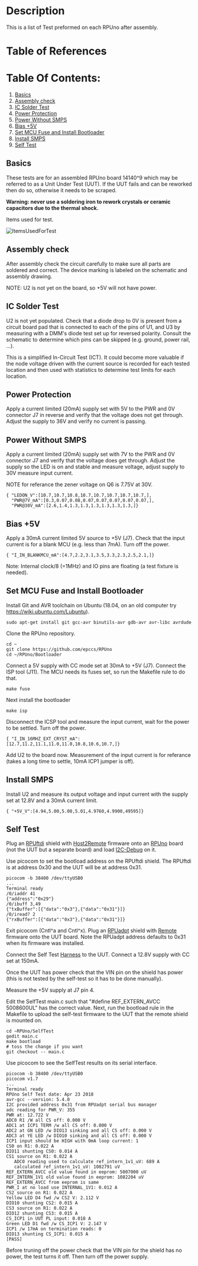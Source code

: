 # Description

This is a list of Test preformed on each RPUno after assembly.

# Table of References


# Table Of Contents:

1. [Basics](#basics)
2. [Assembly check](#assembly-check)
3. [IC Solder Test](#ic-solder-test)
6. [Power Protection](#power-protection)
7. [Power Without SMPS](#power-without-smps)
8. [Bias +5V](#bias-5v)
9. [Set MCU Fuse and Install Bootloader](#set-mcu-fuse-and-install-bootloader)
10. [Install SMPS](install-smps)
11. [Self Test](#self-test)


## Basics

These tests are for an assembled RPUno board 14140^9 which may be referred to as a Unit Under Test (UUT). If the UUT fails and can be reworked then do so, otherwise it needs to be scraped. 

**Warning: never use a soldering iron to rework crystals or ceramic capacitors due to the thermal shock.**
    
Items used for test.

![ItemsUsedForTest](./14140,ItemsUsedForTest.jpg "RPUno Items Used For Test")


## Assembly check

After assembly check the circuit carefully to make sure all parts are soldered and correct. The device marking is labeled on the schematic and assembly drawing.
    
NOTE: U2 is not yet on the board, so +5V will not have power.


## IC Solder Test

U2 is not yet populated. Check that a diode drop to 0V is present from a circuit board pad that is connected to each of the pins of U1, and U3 by measuring with a DMM's diode test set up for reversed polarity. Consult the schematic to determine which pins can be skipped (e.g. ground, power rail, ...).

This is a simplified In-Circuit Test (ICT). It could become more valuable if the node voltage driven with the current source is recorded for each tested location and then used with statistics to determine test limits for each location. 


## Power Protection

Apply a current limited (20mA) supply set with 5V to the PWR and 0V connector J7 in reverse and verify that the voltage does not get through. Adjust the supply to 36V and verify no current is passing.


## Power Without SMPS

Apply a current limited (20mA) supply set with 7V to the PWR and 0V connector J7 and verify that the voltage does get through. Adjust the supply so the LED is on and stable and measure voltage, adjust supply to 30V measure input current. 

NOTE for referance the zener voltage on Q6 is 7.75V at 30V.

```
{ "LEDON_V":[10.7,10.7,10.8,10.7,10.7,10.7,10.7,10.7,],
  "PWR@7V_mA":[0.3,0.07,0.08,0.07,0.07,0.07,0.07,0.07,],
  "PWR@30V_mA":[2.6,1.4,1.3,1.3,1.3,1.3,1.3,1.3,]}
```


## Bias +5V

Apply a 30mA current limited 5V source to +5V (J7). Check that the input current is for a blank MCU (e.g. less than 7mA). Turn off the power.

```
{ "I_IN_BLANKMCU_mA":[4.7,2.2,3.1,3.5,3.3,2.3,2.5,2.1,]}
```

Note: Internal clock/8 (=1MHz) and IO pins are floating (a test fixture is needed).


## Set MCU Fuse and Install Bootloader

Install Git and AVR toolchain on Ubuntu (18.04, on an old computer try https://wiki.ubuntu.com/Lubuntu). 

```
sudo apt-get install git gcc-avr binutils-avr gdb-avr avr-libc avrdude
```

Clone the RPUno repository.

```
cd ~
git clone https://github.com/epccs/RPUno
cd ~/RPUno/Bootloader
```

Connect a 5V supply with CC mode set at 30mA to +5V (J7). Connect the ISP tool (J11). The MCU needs its fuses set, so run the Makefile rule to do that. 

```
make fuse
```

Next install the bootloader

```
make isp
```

Disconnect the ICSP tool and measure the input current, wait for the power to be settled. Turn off the power.

```
{ "I_IN_16MHZ_EXT_CRYST_mA":[12.7,11.2,11.1,11.0,11.0,10.8,10.6,10.7,]}
```

Add U2 to the board now. Measurement of the input current is for referance (takes a long time to settle, 10mA ICP1 jumper is off).


## Install SMPS

Install U2 and measure its output voltage and input current with the supply set at 12.8V and a 30mA current limit.

```
{ "+5V_V":[4.94,5.00,5.00,5.01,4.9760,4.9900,49595]}
```


## Self Test

Plug an [RPUftdi] shield with [Host2Remote] firmware onto an [RPUno] board (not the UUT but a separate board) and load [I2C-Debug] on it.

[RPUftdi]: https://github.com/epccs/RPUftdi
[Host2Remote]: https://github.com/epccs/RPUftdi/tree/master/Host2Remote
[RPUno]: https://github.com/epccs/RPUno
[I2C-Debug]: https://github.com/epccs/RPUno/tree/master/i2c-debug

Use picocom to set the bootload address on the RPUftdi shield. The RPUftdi is at address 0x30 and the UUT will be at address 0x31.

```
picocom -b 38400 /dev/ttyUSB0
...
Terminal ready
/0/iaddr 41
{"address":"0x29"}
/0/ibuff 3,49
{"txBuffer":[{"data":"0x3"},{"data":"0x31"}]}
/0/iread? 2
{"rxBuffer":[{"data":"0x3"},{"data":"0x31"}]}
```
Exit picocom (Cntl^a and Cntl^x). Plug an [RPUadpt] shield with [Remote] firmware onto the UUT board. Note the RPUadpt address defaults to 0x31 when its firmware was installed.

[RPUadpt]: https://github.com/epccs/RPUadpt
[Remote]: https://github.com/epccs/RPUadpt/tree/master/Remote

Connect the Self Test [Harness] to the UUT. Connect a 12.8V supply with CC set at 150mA.

[Harness]: https://raw.githubusercontent.com/epccs/RPUno/master/SelfTest/Setup/SelfTestWiring.png

Once the UUT has power check that the VIN pin on the shield has power (this is not tested by the self-test so it has to be done manually).

Measure the +5V supply at J7 pin 4.

Edit the SelfTest main.c such that "#define REF_EXTERN_AVCC 5008600UL" has the correct value. Next, run the bootload rule in the Makefile to upload the self-test firmware to the UUT that the remote shield is mounted on.

```
cd ~RPUno/SelfTest
gedit main.c
make bootload
# toss the change if you want
git checkout -- main.c
```

Use picocom to see the SelfTest results on its serial interface.


```
picocom -b 38400 /dev/ttyUSB0
picocom v1.7
...
Terminal ready
RPUno Self Test date: Apr 23 2018
avr-gcc --version: 5.4.0
I2C provided address 0x31 from RPUadpt serial bus manager
adc reading for PWR_V: 355
PWR at: 12.722 V
ADC0 R1 /W all CS off: 0.000 V
ADC1 at ICP1 TERM /w all CS off: 0.000 V
ADC2 at GN LED /w DIO13 sinking and all CS off: 0.000 V
ADC3 at YE LED /w DIO10 sinking and all CS off: 0.000 V
ICP1 input should be HIGH with 0mA loop current: 1 
CS0 on R1: 0.022 A
DIO11 shunting CS0: 0.014 A
CS1 source on R1: 0.022 A
   ADC0 reading used to calculate ref_intern_1v1_uV: 689 A
   calculated ref_intern_1v1_uV: 1082791 uV
REF_EXTERN_AVCC old value found in eeprom: 5007000 uV
REF_INTERN_1V1 old value found in eeprom: 1082204 uV
REF_EXTERN_AVCC from eeprom is same
PWR_I at no load use INTERNAL_1V1: 0.012 A
CS2 source on R1: 0.022 A
Yellow LED D4 fwd /w CS2 V: 2.112 V
DIO10 shunting CS2: 0.015 A
CS3 source on R1: 0.022 A
DIO12 shunting CS3: 0.015 A
CS_ICP1 in UUT PL input: 0.018 A
Green LED D1 fwd /w CS_ICP1 V: 2.147 V
ICP1 /w 17mA on termination reads: 0 
DIO13 shunting CS_ICP1: 0.015 A
[PASS]
```

Before truning off the power check that the VIN pin for the shield has no power, the test turns it off. Then turn off the power supply.
